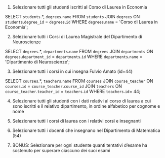 1. Selezionare tutti gli studenti iscritti al Corso di Laurea in Economia

SELECT
    `students`.*,
    `degrees`.`name`
FROM
    `students`
JOIN `degrees` ON `students`.`degree_id` = `degrees`.`id`
WHERE
    `degrees`.`name` = 'Corso di Laurea in Economia';

2. Selezionare tutti i Corsi di Laurea Magistrale del Dipartimento di Neuroscienze

SELECT
    `degrees`.*,
    `departments`.`name`
FROM
    `degrees`
JOIN `departments` ON `degrees`.`department_id` = `departments`.`id`
WHERE
    `departments`.`name` = 'Dipartimento di Neuroscienze';


3. Selezionare tutti i corsi in cui insegna Fulvio Amato (id=44)

SELECT
    `courses`.*, `teachers`.`name`
FROM
    `courses`
JOIN `course_teacher` ON `courses`.`id` = `course_teacher`.`course_id`
JOIN `teachers` ON `course_teacher`.`teacher_id` = `teachers`.`id`
WHERE
    `teachers`.`id`= 44;

4. Selezionare tutti gli studenti con i dati relativi al corso di laurea a cui sono iscritti e il
relativo dipartimento, in ordine alfabetico per cognome e nome


5. Selezionare tutti i corsi di laurea con i relativi corsi e insegnanti


6. Selezionare tutti i docenti che insegnano nel Dipartimento di Matematica (54)


7. BONUS: Selezionare per ogni studente quanti tentativi d’esame ha sostenuto per
superare ciascuno dei suoi esami